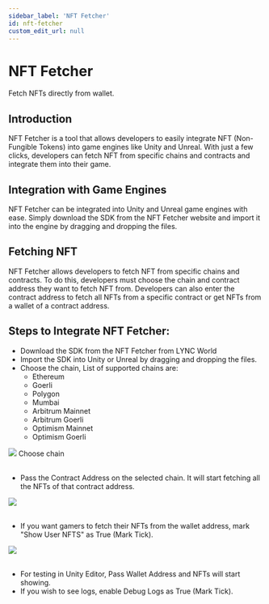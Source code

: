 ```yaml
---
sidebar_label: 'NFT Fetcher'
id: nft-fetcher
custom_edit_url: null
---
```

# NFT Fetcher

<span className="text-lg text-[rgb(192,192,192)]">Fetch NFTs directly from wallet.</span>

## Introduction 

NFT Fetcher is a tool that allows developers to easily integrate NFT (Non-Fungible Tokens) into game engines like Unity and Unreal. With just a few clicks, developers can fetch NFT from specific chains and contracts and integrate them into their game.

## Integration with Game Engines 
NFT Fetcher can be integrated into Unity and Unreal game engines with ease. Simply download the SDK from the NFT Fetcher website and import it into the engine by dragging and dropping the files.

## Fetching NFT 
NFT Fetcher allows developers to fetch NFT from specific chains and contracts. To do this, developers must choose the chain and contract address they want to fetch NFT from. Developers can also enter the contract address to fetch all NFTs from a specific contract or get NFTs from a wallet of a contract address.

## Steps to Integrate NFT Fetcher:
* Download the SDK from the NFT Fetcher from LYNC World
* Import the SDK into Unity or Unreal by dragging and dropping the files.
* Choose the chain, List of supported chains are:
    - Ethereum
    - Goerli
    - Polygon
    - Mumbai
    - Arbitrum Mainnet
    - Arbitrum Goerli
    - Optimism Mainnet
    - Optimism Goerli

<div className="flex flex-col items-center">
    <img className="w-[80%]" src="/img/PRODUCTS/nft-fetcher/nft-fetcher.avif"/>
    <span className="font-bold text-[rgb(192,192,192)]">Choose chain</span>
</div>
<br/>

* Pass the Contract Address on the selected chain. It will start fetching all the NFTs of that contract address.

<div className="flex flex-col items-center">
    <img className="w-[80%]" src="/img/PRODUCTS/nft-fetcher/nft-fetcher-1.avif"/>
    <!-- <span className="font-bold text-[rgb(192,192,192)]">Choose chain</span> -->
</div>
<br/>

* If you want gamers to fetch their NFTs from the wallet address, mark "Show User NFTS" as True (Mark Tick).

<div className="flex flex-col items-center">
    <img className="w-[80%]" src="/img/PRODUCTS/nft-fetcher/nft-fetcher-2.png"/>
    <!-- <span className="font-bold text-[rgb(192,192,192)]">Choose chain</span> -->
</div>
<br/>


* For testing in Unity Editor, Pass Wallet Address and NFTs will start showing.
* If you wish to see logs, enable Debug Logs as True (Mark Tick).